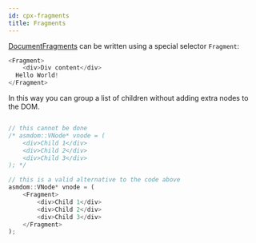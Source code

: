 ```yaml
---
id: cpx-fragments
title: Fragments
---
```


[DocumentFragments](https://developer.mozilla.org/en-US/docs/Web/API/DocumentFragment) can be written using a special selector `Fragment`:

```js
<Fragment>
	<div>Div content</div>
  Hello World!
</Fragment>
```

In this way you can group a list of children without adding extra nodes to the DOM.

```js

// this cannot be done
/* asmdom::VNode* vnode = (
	<div>Child 1</div>
	<div>Child 2</div>
	<div>Child 3</div>
); */

// this is a valid alternative to the code above
asmdom::VNode* vnode = (
	<Fragment>
		<div>Child 1</div>
		<div>Child 2</div>
		<div>Child 3</div>
	</Fragment>
);
```
